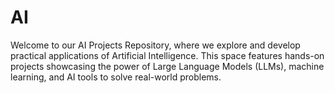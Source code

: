 # AI

Welcome to our AI Projects Repository, where we explore and develop practical applications of Artificial Intelligence. This space features hands-on projects showcasing the power of Large Language Models (LLMs), machine learning, and AI tools to solve real-world problems.